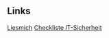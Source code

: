 ## Links

[Liesmich](https://github.io/CCT-JunITer/mp_it_sicherheit/README.md)
[Checkliste IT-Sicherheit](https://github.io/CCT-JunITer/mp_it_sicherheit/src/checklist.md)

